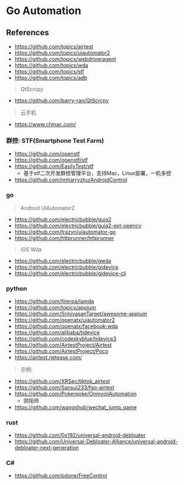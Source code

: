 # Go Automation

## References

- https://github.com/topics/airtest
- https://github.com/topics/uiautomator2
- https://github.com/topics/webdriveragent
- https://github.com/topics/wda
- https://github.com/topics/stf
- https://github.com/topics/adb

> QtScrcpy

- https://github.com/barry-ran/QtScrcpy

> 云手机

- https://www.chinac.com/

### 群控: STF(Smartphone Test Farm)

- https://github.com/openstf
- https://github.com/openstf/stf
- https://github.com/EasilyTest/stf
    - 基于stf二次开发群控管理平台，支持Mac，Linux部署，一机多控
- https://github.com/imharryzhu/AndroidControl

### go

> Android UIAutomator2

- https://github.com/electricbubble/guia2
- https://github.com/electricbubble/guia2-ext-opencv
- https://github.com/trazyn/uiautomator-go
- https://github.com/httprunner/httprunner

> iOS Wda

- https://github.com/electricbubble/gwda
- https://github.com/electricbubble/gidevice
- https://github.com/electricbubble/gidevice-cli

### python

- https://github.com/firerpa/lamda
- https://github.com/topics/appium
- https://github.com/SrinivasanTarget/awesome-appium
- https://github.com/openatx/uiautomator2
- https://github.com/openatx/facebook-wda
- https://github.com/alibaba/tidevice
- https://github.com/codeskyblue/tidevice3
- https://github.com/AirtestProject/Airtest
- https://github.com/AirtestProject/Poco
- https://airtest.netease.com/

> 示例:

- https://github.com/XRSec/tiktok_airtest
- https://github.com/Sansui233/fgo-airtest
- https://github.com/Pokerpoke/OnmyojiAutomation
    - 阴阳师
- https://github.com/wangshub/wechat_jump_game

### rust

- https://github.com/0x192/universal-android-debloater
- https://github.com/Universal-Debloater-Alliance/universal-android-debloater-next-generation

### C#

- https://github.com/pdone/FreeControl